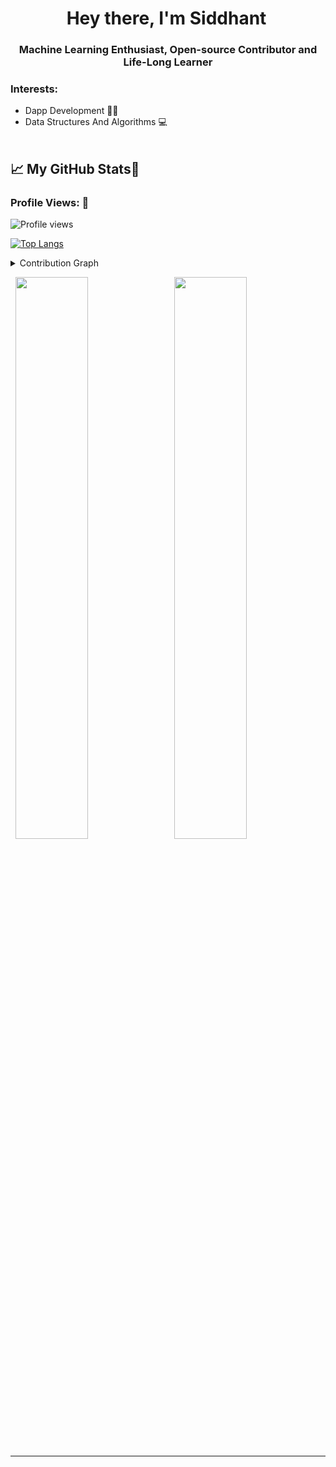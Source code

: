 <h1 align="center">Hey there, I'm Siddhant<img src="https://raw.githubusercontent.com/MartinHeinz/MartinHeinz/master/wave.gif" width="5px"></h1>

<h3 align="center">Machine Learning Enthusiast, Open-source Contributor and Life-Long Learner</h3>



<h3 align="left">Interests:</h3>

- Dapp Development 👩‍💻
- Data Structures And Algorithms 💻
<br><br>

  
## &#x1f4c8; My GitHub Stats🎯
 
<h3 align="left">Profile Views: 🧐</h3>
  
![Profile views](https://gpvc.arturio.dev/SiddhantPawar03)

[![Top Langs](https://github-readme-stats.vercel.app/api/top-langs/?username=SiddhantPawar03&theme=chartreuse-dark)](https://github.com/anuraghazra/github-readme-stats)
  
<details><summary>Contribution Graph</summary>
<p align="left">
<img width="90%" src="https://activity-graph.herokuapp.com/graph?username=SiddhantPawar03&theme=chartreuse-dark&no-frame=false" /></p>
</details>

  

<p align="left">
  <img width="48%" src="https://github-readme-stats.vercel.app/api?username=SiddhantPawar03&show_icons=true&theme=chartreuse-dark&count_private=true&include_all_commits=true" /> 
  <img width="48%" src="https://github-readme-streak-stats.herokuapp.com/?user=SiddhantPawar03&theme=chartreuse-dark" />
</p>  


  

-----
